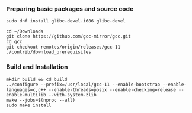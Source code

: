 ### Preparing basic packages and source code
```
sudo dnf install glibc-devel.i686 glibc-devel
```

```
cd ~/Downloads
git clone https://github.com/gcc-mirror/gcc.git
cd gcc
git checkout remotes/origin/releases/gcc-11
./contrib/download_prerequisites
```

### Build and Installation
```
mkdir build && cd build
../configure --prefix=/usr/local/gcc-11 --enable-bootstrap --enable-languages=c,c++ --enable-threads=posix --enable-checking=release --enable-multilib --with-system-zlib
make --jobs=$(nproc --all)
sudo make install
```
